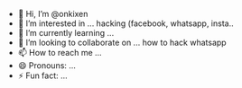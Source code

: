 - 👋 Hi, I’m @onkixen
- 👀 I’m interested in ... hacking (facebook, whatsapp, insta..
- 🌱 I’m currently learning ...
- 💞️ I’m looking to collaborate on ... how to hack whatsapp
- 📫 How to reach me ...
- 😄 Pronouns: ...
- ⚡ Fun fact: ...

<!---
onkixen/onkixen is a ✨ special ✨ repository because its `README.md` (this file) appears on your GitHub profile.
You can click the Preview link to take a look at your changes.
--->
